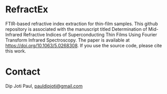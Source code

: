 # RefractEx
FTIR-based refractive index extraction for thin-film samples. This github repository is associated with the manuscript titled Determination of Mid-Infrared Refractive Indices of Superconducting Thin Films Using Fourier Transform Infrared Spectroscopy. The paper is available at https://doi.org/10.1063/5.0268308. If you use the source code, please cite this work. 

# Contact
Dip Joti Paul, pauldipjoti@gmail.com

